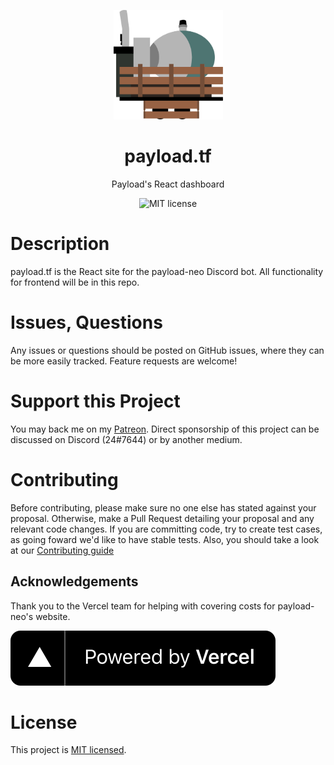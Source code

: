<p align="center">
  <a href="https://payload.tf">
    <img src="public/img/logo.svg" alt="payload.tf logo" width="175" height="175">
  </a>
</p>

<h1 align="center">payload.tf</h1>

<p align="center">Payload's React dashboard</p>

<p align="center">
    <img src="https://img.shields.io/badge/License-MIT-yellow.svg" alt="MIT license">
</p>

# Description

payload.tf is the React site for the payload-neo Discord bot. All functionality for frontend will be in this repo.

# Issues, Questions

Any issues or questions should be posted on GitHub issues, where they can be more easily tracked. Feature requests are welcome!

# Support this Project

You may back me on my [Patreon](https://www.patreon.com/c43721). Direct sponsorship of this project can be discussed on Discord (24#7644) or by another medium.

# Contributing

Before contributing, please make sure no one else has stated against your proposal. Otherwise, make a Pull Request detailing your proposal and any relevant code changes. If you are committing code, try to create test cases, as going foward we'd like to have stable tests. Also, you should take a look at our [Contributing guide](CONTRIBUTING)

## Acknowledgements

<p align="left">Thank you to the Vercel team for helping with covering costs for payload-neo's website.</p>

<a href="https://vercel.com/?utm_source=payload&utm_compaign=oss">
  <img src="public/img/vercel-logo.svg" alt="Powered by Vercel">
</a>

# License

This project is [MIT licensed](LICENSE).
